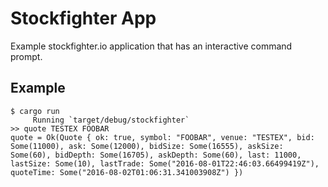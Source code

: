 # Stockfighter App

Example stockfighter.io application that has an interactive command prompt.

## Example

```shell
$ cargo run
     Running `target/debug/stockfighter`
>> quote TESTEX FOOBAR
quote = Ok(Quote { ok: true, symbol: "FOOBAR", venue: "TESTEX", bid: Some(11000), ask: Some(12000), bidSize: Some(16555), askSize: Some(60), bidDepth: Some(16705), askDepth: Some(60), last: 11000, lastSize: Some(10), lastTrade: Some("2016-08-01T22:46:03.66499419Z"), quoteTime: Some("2016-08-02T01:06:31.341003908Z") })
```
